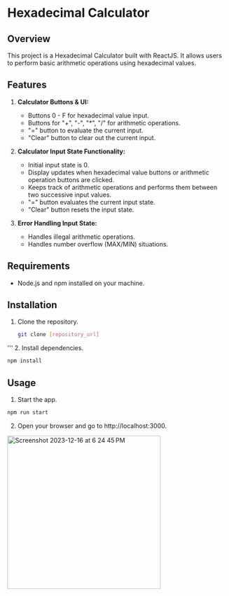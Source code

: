 # Hexadecimal Calculator

## Overview

This project is a Hexadecimal Calculator built with ReactJS. It allows users to perform basic arithmetic operations using hexadecimal values.

## Features

1. **Calculator Buttons & UI:**
   - Buttons 0 - F for hexadecimal value input.
   - Buttons for "+", "-", "*", "/" for arithmetic operations.
   - "=" button to evaluate the current input.
   - "Clear" button to clear out the current input.

2. **Calculator Input State Functionality:**
   - Initial input state is 0.
   - Display updates when hexadecimal value buttons or arithmetic operation buttons are clicked.
   - Keeps track of arithmetic operations and performs them between two successive input values.
   - "=" button evaluates the current input state.
   - "Clear" button resets the input state.

3. **Error Handling Input State:**
   - Handles illegal arithmetic operations.
   - Handles number overflow (MAX/MIN) situations.

## Requirements

- Node.js and npm installed on your machine.

## Installation

1. Clone the repository.
   ```bash
   git clone [repository_url]
  '''
2. Install dependencies.
```bash
npm install
```

## Usage 
1. Start the app.
```bash
npm run start
```
2. Open your browser and go to http://localhost:3000.


<img width="350" alt="Screenshot 2023-12-16 at 6 24 45 PM" src="https://github.com/alifaiyaz1120/Hexadecimal-Calculator/assets/119764873/b7d71cf6-7cd4-4bbb-8dec-4ac0bb0c7120">

